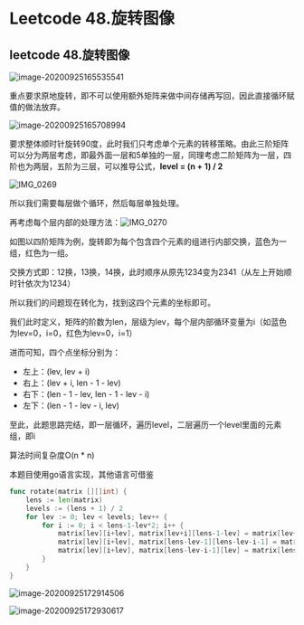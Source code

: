 # Leetcode 48.旋转图像



## leetcode 48.旋转图像

![image-20200925165535541](https://tva1.sinaimg.cn/large/007S8ZIlly1gj3003uo4yj30fs06z75j.jpg)

重点要求原地旋转，即不可以使用额外矩阵来做中间存储再写回，因此直接循环赋值的做法放弃。

![image-20200925165708994](https://tva1.sinaimg.cn/large/007S8ZIlly1gj301khoy5j30730833yv.jpg)

要求整体顺时针旋转90度，此时我们只考虑单个元素的转移策略。由此三阶矩阵可以分为两层考虑，即最外面一层和5单独的一层，同理考虑二阶矩阵为一层，四阶也为两层，五阶为三层，可以推导公式，**level = (n + 1) / 2**

![IMG_0269](https://tva1.sinaimg.cn/large/007S8ZIlly1gj30gxim2dj31ct0u07mt.jpg)

所以我们需要每层做个循环，然后每层单独处理。

再考虑每个层内部的处理方法：![IMG_0270](https://tva1.sinaimg.cn/large/007S8ZIlly1gj30nu4jptj30rd0pln7v.jpg)

如图以四阶矩阵为例，旋转即为每个包含四个元素的组进行内部交换，蓝色为一组，红色为一组。

交换方式即：12换，13换，14换，此时顺序从原先1234变为2341（从左上开始顺时针依次为1234）

所以我们的问题现在转化为，找到这四个元素的坐标即可。

我们此时定义，矩阵的阶数为len，层级为lev，每个层内部循环变量为i（如蓝色为lev=0，i=0，红色为lev=0，i=1）

进而可知，四个点坐标分别为：

* 左上：(lev, lev + i)
* 右上：(lev + i, len - 1 - lev)
* 右下：(len - 1 - lev, len - 1 - lev - i)
* 左下：(len - 1 - lev - i, lev)

至此，此题思路完结，即一层循环，遍历level，二层遍历一个level里面的元素组，即i

算法时间复杂度O(n * n)

本题目使用go语言实现，其他语言可借鉴

```go
func rotate(matrix [][]int) {
	lens := len(matrix)
	levels := (lens + 1) / 2
	for lev := 0; lev < levels; lev++ {
		for i := 0; i < lens-1-lev*2; i++ {
			matrix[lev][i+lev], matrix[lev+i][lens-1-lev] = matrix[lev+i][lens-1-lev], matrix[lev][i+lev]
			matrix[lev][i+lev], matrix[lens-lev-1][lens-lev-i-1] = matrix[lens-lev-1][lens-lev-i-1], matrix[lev][i+lev]
			matrix[lev][i+lev], matrix[lens-lev-i-1][lev] = matrix[lens-lev-i-1][lev], matrix[lev][i+lev]
		}
	}
}
```

![image-20200925172914506](https://tva1.sinaimg.cn/large/007S8ZIlly1gj30yytr0dj30u5078go2.jpg)

![image-20200925172930617](https://tva1.sinaimg.cn/large/007S8ZIlly1gj30z8ldquj30dn02q74s.jpg)
